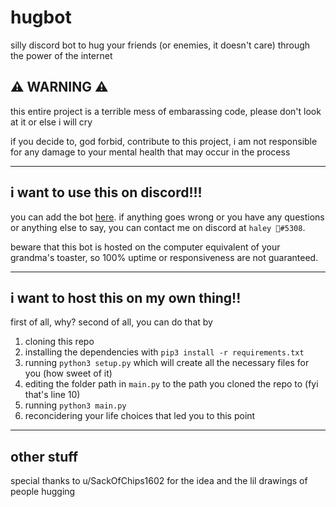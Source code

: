 # hugbot

silly discord bot to hug your friends (or enemies, it doesn't care) through the power of the internet

## ⚠️ WARNING ⚠️

this entire project is a terrible mess of embarassing code, please don't look at it or else i will cry

if you decide to, god forbid, contribute to this project, i am not responsible for any damage to your mental health that may occur in the process

---

## i want to use this on discord!!!

you can add the bot [here](https://discord.com/api/oauth2/authorize?client_id=1066656711995301928&permissions=1374456768576&scope=bot). if anything goes wrong or you have any questions or anything else to say, you can contact me on discord at `haley 👻#5308`.

beware that this bot is hosted on the computer equivalent of your grandma's toaster, so 100% uptime or responsiveness are not guaranteed.

---

## i want to host this on my own thing!!

first of all, why? second of all, you can do that by

1. cloning this repo
2. installing the dependencies with `pip3 install -r requirements.txt`
3. running `python3 setup.py` which will create all the necessary files for you (how sweet of it)
4. editing the folder path in `main.py` to the path you cloned the repo to (fyi that's line 10)
5. running `python3 main.py`
6. reconcidering your life choices that led you to this point

---

## other stuff

special thanks to u/SackOfChips1602 for the idea and the lil drawings of people hugging
